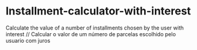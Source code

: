 # Installment-calculator-with-interest
Calculate the value of a number of installments chosen by the user with interest // Calcular o valor de um número de parcelas escolhido pelo usuario com juros
